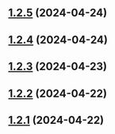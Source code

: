 ## [1.2.5](https://github.com/WorthyD/destiny-clan-dashboard/compare/1.2.4...1.2.5) (2024-04-24)



## [1.2.4](https://github.com/WorthyD/destiny-clan-dashboard/compare/1.2.3...1.2.4) (2024-04-24)



## [1.2.3](https://github.com/WorthyD/destiny-clan-dashboard/compare/1.2.2...1.2.3) (2024-04-23)



## [1.2.2](https://github.com/WorthyD/destiny-clan-dashboard/compare/1.2.1...1.2.2) (2024-04-22)



## [1.2.1](https://github.com/WorthyD/destiny-clan-dashboard/compare/1.2.0...1.2.1) (2024-04-22)



